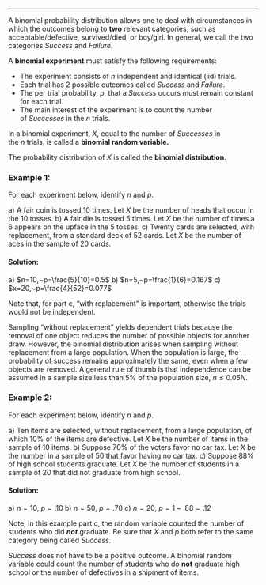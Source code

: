 - - -
A binomial probability distribution allows one to deal with circumstances in which the outcomes belong to **two** relevant categories, such as acceptable/defective, survived/died, or boy/girl. In general, we call the two categories _Success_ and _Failure_.

A **binomial experiment** must satisfy the following requirements:
- The experiment consists of $n$ independent and identical (iid) trials.
- Each trial has 2 possible outcomes called _Success_ and _Failure_.
- The per trial probability, $p$, that a _Success_ occurs must remain constant for each trial.
- The main interest of the experiment is to count the number of _Successes_ in the $n$ trials.

In a binomial experiment, $X$, equal to the number of _Successes_ in the $n$ trials, is called a **binomial random variable.**

The probability distribution of $X$ is called the **binomial distribution**.

### Example 1:
For each experiment below, identify $n$ and $p$.

a) A fair coin is tossed 10 times. Let $X$ be the number of heads that occur in the 10 tosses.
b) A fair die is tossed 5 times. Let $X$ be the number of times a 6 appears on the upface in the 5 tosses.
c) Twenty cards are selected, with replacement, from a standard deck of 52 cards. Let $X$ be the number of aces in the sample of 20 cards.
#### Solution:
a) $n=10,~p=\frac{5}{10}=0.5$
b) $n=5,~p=\frac{1}{6}=0.167$
c) $x=20,~p=\frac{4}{52}=0.077$

Note that, for part c, “with replacement” is important, otherwise the trials would not be independent.

Sampling “without replacement” yields dependent trials because the removal of one object reduces the number of possible objects for another draw. However, the binomial distribution arises when sampling without replacement from a large population. When the population is large, the probability of success remains approximately the same, even when a few objects are removed. A general rule of thumb is that independence can be assumed in a sample size less than 5% of the population size, $n\leq 0.05N$.

### Example 2:
For each experiment below, identify $n$ and $p$.

a) Ten items are selected, without replacement, from a large population, of which 10% of the items are defective. Let $X$ be the number of items in the sample of 10 items.
b) Suppose 70% of the voters favor no car tax. Let $X$ be the number in a sample of 50 that favor having no car tax.
c) Suppose 88% of high school students graduate. Let $X$ be the number of students in a sample of 20 that did not graduate from high school.

#### Solution:
a) $n=10,~p=.10$
b) $n=50,~p=.70$
c) $n=20,~p=1-.88=.12$

Note, in this example part c, the random variable counted the number of students who did **_not_** graduate. Be sure that $X$ and $p$ both refer to the same category being called _Success_.

_Success_ does not have to be a positive outcome. A binomial random variable could count the number of students who do **not** graduate high school or the number of defectives in a shipment of items.






